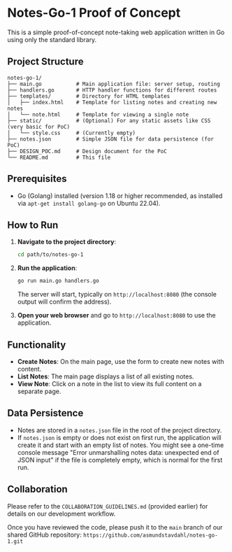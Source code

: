 # Notes-Go-1 Proof of Concept

This is a simple proof-of-concept note-taking web application written in Go using only the standard library.

## Project Structure

```
notes-go-1/
├── main.go           # Main application file: server setup, routing
├── handlers.go       # HTTP handler functions for different routes
├── templates/        # Directory for HTML templates
│   ├── index.html    # Template for listing notes and creating new notes
│   └── note.html     # Template for viewing a single note
├── static/           # (Optional) For any static assets like CSS (very basic for PoC)
│   └── style.css     # (Currently empty)
├── notes.json        # Simple JSON file for data persistence (for PoC)
├── DESIGN_POC.md     # Design document for the PoC
└── README.md         # This file
```

## Prerequisites

*   Go (Golang) installed (version 1.18 or higher recommended, as installed via `apt-get install golang-go` on Ubuntu 22.04).

## How to Run

1.  **Navigate to the project directory**:
    ```bash
    cd path/to/notes-go-1
    ```

2.  **Run the application**:
    ```bash
    go run main.go handlers.go
    ```
    The server will start, typically on `http://localhost:8080` (the console output will confirm the address).

3.  **Open your web browser** and go to `http://localhost:8080` to use the application.

## Functionality

*   **Create Notes**: On the main page, use the form to create new notes with content.
*   **List Notes**: The main page displays a list of all existing notes.
*   **View Note**: Click on a note in the list to view its full content on a separate page.

## Data Persistence

*   Notes are stored in a `notes.json` file in the root of the project directory.
*   If `notes.json` is empty or does not exist on first run, the application will create it and start with an empty list of notes. You might see a one-time console message "Error unmarshalling notes data: unexpected end of JSON input" if the file is completely empty, which is normal for the first run.

## Collaboration

Please refer to the `COLLABORATION_GUIDELINES.md` (provided earlier) for details on our development workflow.

Once you have reviewed the code, please push it to the `main` branch of our shared GitHub repository: `https://github.com/asmundstavdahl/notes-go-1.git`


